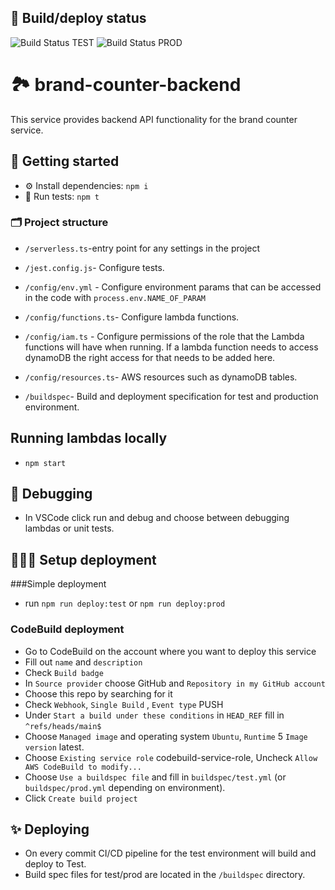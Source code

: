 ## 🧱 Build/deploy status
![Build Status TEST](todo-add-build-badge-for-test-here)
![Build Status PROD](todo-add-build-badge-for-prod-here)

# 🏞 brand-counter-backend
This service provides backend API functionality for the brand counter service.

## 📃 Getting started
* ⚙️ Install dependencies: `npm i`
* 🧪 Run tests: `npm t`

### 🗂 Project structure
* `/serverless.ts`-entry point for any settings in the project
* `/jest.config.js`- Configure tests.

* `/config/env.yml` - Configure environment params that can be accessed in the code with `process.env.NAME_OF_PARAM`
* `/config/functions.ts`- Configure lambda functions.
* `/config/iam.ts` - Configure permissions of the role that the Lambda functions will have when running. If a lambda function needs to access dynamoDB the right access for that needs to be added here.
* `/config/resources.ts`- AWS resources such as dynamoDB tables.
* `/buildspec`- Build and deployment specification for test and production environment.

## Running lambdas locally
* `npm start`

## 🐛 Debugging
* In VSCode click run and debug and choose between debugging lambdas or unit tests.

## 👷🏻‍♀️ Setup deployment
###Simple deployment 
* run `npm run deploy:test` or `npm run deploy:prod`

### CodeBuild deployment
* Go to CodeBuild on the account where you want to deploy this service
* Fill out `name` and `description`
* Check `Build badge`
* In `Source provider` choose GitHub and `Repository in my GitHub account`
* Choose this repo by searching for it
* Check `Webhook`, `Single Build` , `Event type` PUSH
* Under `Start a build under these conditions` in `HEAD_REF` fill in `^refs/heads/main$`
* Choose `Managed image` and operating system `Ubuntu`, `Runtime` 5 `Image version` latest.
* Choose `Existing service role` codebuild-service-role, Uncheck `Allow AWS CodeBuild to modify...`
* Choose `Use a buildspec file` and fill in `buildspec/test.yml` (or `buildspec/prod.yml` depending on environment).
* Click `Create build project`

## ✨ Deploying
* On every commit CI/CD pipeline for the test environment will build and deploy to Test.
* Build spec files for test/prod are located in the `/buildspec` directory.